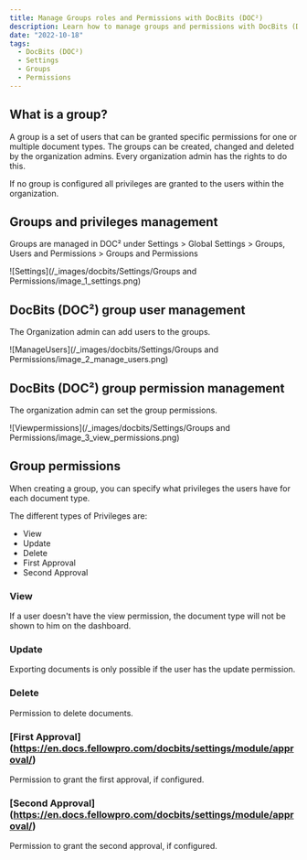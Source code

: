 ```yaml
---
title: Manage Groups roles and Permissions with DocBits (DOC²)
description: Learn how to manage groups and permissions with DocBits (DOC²).
date: "2022-10-18"
tags:
  - DocBits (DOC²)
  - Settings
  - Groups
  - Permissions
---
```


## What is a group?

A group is a set of users that can be granted specific permissions for one or multiple document types.
The groups can be created, changed and deleted by the organization admins. Every organization admin has the rights to do this.
 
If no group is configured all privileges are granted to the users within the organization.

## Groups and privileges management

Groups are managed in DOC² under Settings > Global Settings > Groups, Users and Permissions > Groups and Permissions

![Settings](/_images/docbits/Settings/Groups and Permissions/image_1_settings.png)

## DocBits (DOC²) group user management

The Organization admin can add users to the groups.

![ManageUsers](/_images/docbits/Settings/Groups and Permissions/image_2_manage_users.png)

## DocBits (DOC²) group permission management

The organization admin can set the group permissions.

![Viewpermissions](/_images/docbits/Settings/Groups and Permissions/image_3_view_permissions.png)

## Group permissions

When creating a group, you can specify what privileges the users have for each document type.

The different types of Privileges are:

- View
- Update
- Delete
- First Approval
- Second Approval

### View
If a user doesn't have the view permission, the document type will not be shown to him on the dashboard.

### Update
Exporting documents is only possible if the user has the update permission.

### Delete
Permission to delete documents.

### [First Approval] (https://en.docs.fellowpro.com/docbits/settings/module/approval/)
Permission to grant the first approval, if configured.

### [Second Approval] (https://en.docs.fellowpro.com/docbits/settings/module/approval/)
Permission to grant the second approval, if configured.
